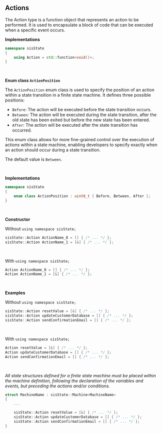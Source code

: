 ## **Actions**

The Action type is a function object that represents an action to be performed. It is used to encapsulate a block of code that can be executed when a specific event occurs.

**Implementations**

```cpp
namespace sisState
{
	using Action = std::function<void()>;
}
```

<br/>

**Enum class `ActionPosition`**

The `ActionPosition` enum class is used to specify the position of an action within a state transition in a finite state machine. It defines three possible positions:

* `Before`: The action will be executed before the state transition occurs.
* `Between`: The action will be executed during the state transition, after the old state has been exited but before the new state has been entered.
* `After`: The action will be executed after the state transition has occurred.

This enum class allows for more fine-grained control over the execution of actions within a state machine, enabling developers to specify exactly when an action should occur during a state transition.

The default value is `Between`.

<br/>

**Implementations**

```cpp
namespace sisState
{
	enum class ActionPosition : uint8_t { Before, Between, After };
}
```

<br/>

**Constructor**

Without `using namespace sisState;`

```cpp
sisState::Action ActionName_0 = [] { /* ... */ };
sisState::Action ActionName_1 = [&] { /* ... */ };
```

<br/>

With `using namespace sisState;`

```cpp
Action ActionName_0 = [] { /* ... */ };
Action ActionName_1 = [&] { /* ... */ };
```

<br/>

**Examples**

Without `using namespace sisState;`

```cpp
sisState::Action resetValue = [&] { /* ... */ };
sisState::Action updateCustomerDatabase = [] { /* ... */ };
sisState::Action sendConfirmationEmail = [] { /* ... */ };
```

<br/>

With `using namespace sisState;`

```cpp
Action resetValue = [&] { /* ... */ };
Action updateCustomerDatabase = [] { /* ... */ };
Action sendConfirmationEmail = [] { /* ... */ };
```

<br/>

*All state structures defined for a finite state machine must be placed within the machine definition, following the declaration of the variables and events, but preceding the actions and/or conditions.*

```cpp
struct MachineName : sisState::Machine<MachineName>
{
	...

	sisState::Action resetValue = [&] { /* ... */ };
	sisState::Action updateCustomerDatabase = [] { /* ... */ };
	sisState::Action sendConfirmationEmail = [] { /* ... */ };
}
```